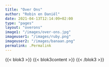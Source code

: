 ```yaml
---
title: "Over Ons"
author: "Robin en Daniël"
date: 2021-04-13T12:14:09+02:00
type: "pages"
layout: "overons"
image1: "/images/over-ons.jpg"
imageuser1: "/images/ruby.png"
imageuser2: "/images/banaan.png"
permalink: .Permalink 
---
```


{{< blok3 >}} 
{{< blok3content >}}
{{< /blok3 >}}